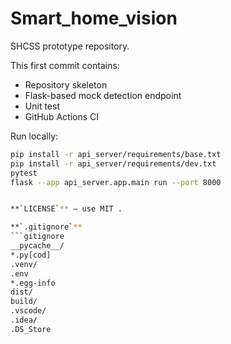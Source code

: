 # Smart_home_vision

SHCSS prototype repository.

This first commit contains:
- Repository skeleton
- Flask-based mock detection endpoint
- Unit test
- GitHub Actions CI

Run locally:
```bash
pip install -r api_server/requirements/base.txt
pip install -r api_server/requirements/dev.txt
pytest
flask --app api_server.app.main run --port 8000


**`LICENSE`** — use MIT .

**`.gitignore`**
```gitignore
__pycache__/
*.py[cod]
.venv/
.env
*.egg-info
dist/
build/
.vscode/
.idea/
.DS_Store